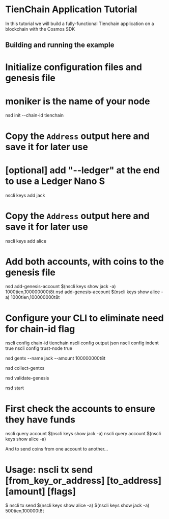 # TienChain Application Tutorial

In this tutorial we will build a fully-functional Tienchain application on a blockchain with the Cosmos SDK



## Building and running the example

# Initialize configuration files and genesis file
  # moniker is the name of your node

nsd init <moniker> --chain-id tienchain


# Copy the `Address` output here and save it for later use
# [optional] add "--ledger" at the end to use a Ledger Nano S
nscli keys add jack

# Copy the `Address` output here and save it for later use
nscli keys add alice

# Add both accounts, with coins to the genesis file

nsd add-genesis-account $(nscli keys show jack -a) 1000tien,100000000t8t
nsd add-genesis-account $(nscli keys show alice -a) 1000tien,100000000t8t

# Configure your CLI to eliminate need for chain-id flag

nscli config chain-id tienchain
nscli config output json
nscli config indent true
nscli config trust-node true

nsd gentx --name jack --amount 100000000t8t

nsd collect-gentxs

nsd validate-genesis

nsd start

# First check the accounts to ensure they have funds

nscli query account $(nscli keys show jack -a)
nscli query account $(nscli keys show alice -a)

And to send coins from one account to another...

# Usage: nscli tx send [from_key_or_address] [to_address] [amount] [flags]

$ nscli tx send $(nscli keys show alice -a) $(nscli keys show jack -a) 500tien,100000t8t
